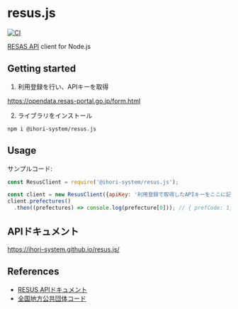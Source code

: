 resus.js
===

[![CI](https://github.com/ihori-system/resus.js/actions/workflows/ci.yml/badge.svg)](https://github.com/ihori-system/resus.js/actions/workflows/ci.yml)

[RESAS API](https://opendata.resas-portal.go.jp/) client for Node.js

## Getting started

1) 利用登録を行い、APIキーを取得

https://opendata.resas-portal.go.jp/form.html

2) ライブラリをインストール

```
npm i @ihori-system/resus.js
```

## Usage

サンプルコード:

```javascript
const ResusClient = require('@ihori-system/resus.js');

const client = new ResusClient({apiKey: '利用登録で取得したAPIキーをここに記載'});
client.prefectures()
  .then((prefectures) => console.log(prefecture[0])); // { prefCode: 1, prefName: '北海道' }
```

## APIドキュメント

https://ihori-system.github.io/resus.js/

## References

- [RESUS APIドキュメント](https://opendata.resas-portal.go.jp/docs/api/v1/index.html)
- [全国地方公共団体コード](https://ja.wikipedia.org/wiki/%E5%85%A8%E5%9B%BD%E5%9C%B0%E6%96%B9%E5%85%AC%E5%85%B1%E5%9B%A3%E4%BD%93%E3%82%B3%E3%83%BC%E3%83%89)
